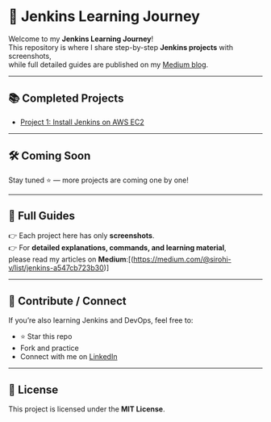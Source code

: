 # 🚀 Jenkins Learning Journey

Welcome to my **Jenkins Learning Journey**!  
This repository is where I share step-by-step **Jenkins projects** with screenshots,  
while full detailed guides are published on my [Medium blog](https://medium.com/@sirohi-v/list/jenkins-a547cb723b30).  

---

## 📚 Completed Projects

- [Project 1: Install Jenkins on AWS EC2](./01-install-jenkins-ec2/README.md)

---

## 🛠 Coming Soon


Stay tuned ⭐ — more projects are coming one by one!

---

## 📖 Full Guides

👉 Each project here has only **screenshots**.  
👉 For **detailed explanations, commands, and learning material**,  
please read my articles on **Medium**:[(https://medium.com/@sirohi-v/list/jenkins-a547cb723b30)]

---

## 🤝 Contribute / Connect

If you’re also learning Jenkins and DevOps, feel free to:
- ⭐ Star this repo  
- Fork and practice  
- Connect with me on [LinkedIn](https://www.linkedin.com/in/sirohi-vijay/)  

---

## 📜 License
This project is licensed under the **MIT License**.
